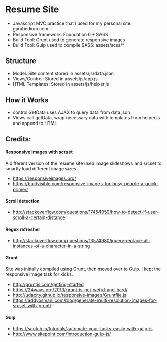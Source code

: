 # Resume Site
* Javascript MVC practice that I used for my personal site: garabedium.com
* Responsive framework: Foundation 6 + SASS
* Build Tool: Grunt used to generate responsive images
* Build Tool: Gulp used to compile SASS: assets/scss/*

## Structure
* Model: Site content stored in assets/js/data.json
* Views/Control: Stored in assets/js/app.js
* HTML Templates: Stored in assets/js/helper.js

## How it Works
* control.GetData uses AJAX to query data from data.json
* Views call getData, wrap necessary data  with templates from helper.js and append to HTML

## Credits:

#### Responsive images with scrset
A different version of the resume site used image slideshows and srcset to smartly load different image sizes
* https://responsiveimages.org/
* https://builtvisible.com/responsive-images-for-busy-people-a-quick-primer/

#### Scroll detection
* http://stackoverflow.com/questions/17454059/how-to-detect-if-user-scroll-a-certain-distance

#### Regex refresher
* http://stackoverflow.com/questions/13574980/jquery-replace-all-instances-of-a-character-in-a-string

#### Grunt
Site was initially compiled using Grunt, then moved over to Gulp. I kept the responsive image task for kicks.
* http://gruntjs.com/getting-started
* https://24ways.org/2013/grunt-is-not-weird-and-hard/
* http://udacity.github.io/responsive-images/Gruntfile.js
* https://addyosmani.com/blog/generate-multi-resolution-images-for-srcset-with-grunt/

#### Gulp
* https://scotch.io/tutorials/automate-your-tasks-easily-with-gulp-js
* http://www.sitepoint.com/introduction-gulp-js/